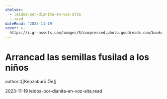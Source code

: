```yaml
---
shelves:
  - leidos-por-dianita-en-voz-alta
  - read
dateRead: '2023-11-19'
cover: >-
  https://i.gr-assets.com/images/S/compressed.photo.goodreads.com/books/1700154612l/43388385._SY475_.jpg
---
```

# Arrancad las semillas fusilad a los niños

author::[[Kenzaburō Ōe]]

2023-11-19
leidos-por-dianita-en-voz-alta,read